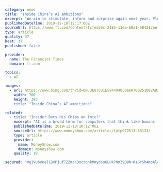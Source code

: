 ```yaml
---
category: news
title: "Inside China’s AI ambitions"
excerpt: "We aim to stimulate, inform and surprise again next year. Please do send us your feedback and suggestions for coverage to James.Kynge@FT.com or Mercedes.Ruehl@FT.com The big things to read this week, we think, are China’s AI ambitions and the continuing aftershocks of the WeWork debacle that are undermining many unicorn valuations across the ..."
publishedDateTime: 2019-12-18T12:17:00Z
sourceUrl: https://www.ft.com/content/fcfed30c-2185-11ea-b8a1-584213ee7b2b
type: article
quality: 37
heat: 37
published: false

provider:
  name: The Financial Times
  domain: ft.com

topics:
  - AI

images:
  - url: https://www.bing.com/th?id=ON.3E87CD1E584404056660700251D82AD2
    width: 700
    height: 393
    title: "Inside China’s AI ambitions"

related:
  - title: "Insider Bets His Chips on Intel"
    excerpt: "AI is a broad term for computers that think like humans ... And it bought Movidius, a maker of vision chips for drones. These acquisitions -- along with organic growth -- will cause sales and earnings to push substantially higher in the weeks and months ahead. I estimate that Intel will earn $4.61 a share this year and more than $5.25 a ..."
    publishedDateTime: 2019-12-18T10:12:00Z
    sourceUrl: https://www.moneyshow.com/articles/tptp072513-53133/
    type: article
    provider:
      name: MoneyShow.com
      domain: moneyshow.com
    quality: 19

secured: "VgIVUbyHel1BVPjuf7ZZmcK3xctqnkMWydou6LHkPNmZ9D9h+RsGYSh4mpAlcJ4wZxP3JSIsWGrndggB+iDv2OG4FO4zeiF/SdQpDz38nXCXFRqVoCz4blyxE7yuimltfEyG3T9frx6F4lEPVMpqmTp/5mfYH8493ZvsNeCaDowiL3XQ6X46DLRksyPqZB6EXN4pG8OSjaf00gJKvKKTj3hgGC6x5Z2gU0S2tjJoQN5jU+kcJiI/RuYIN5QqhcM744nnQyBDiPYxyJXgkGNfnw==;kfqOEg3ubZDCgSA/adweeQ=="
---
```


